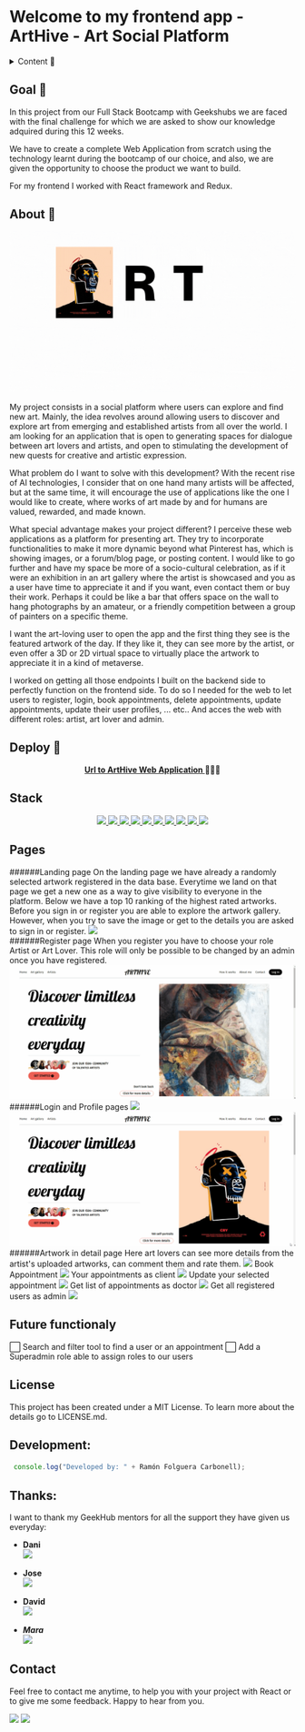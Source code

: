 # Welcome to my frontend app - ArtHive - Art Social Platform  

<details>
  <summary>Content 📝</summary>
  <ol>
    <li><a href="#objetivo-🎯">Goals</a></li>
    <li><a href="#sobre-el-proyecto-🔎">About</a></li>
    <li><a href="#deploy-🚀">Deploy</a></li>
    <li><a href="#stack">Stack</a></li>
    <!-- <li><a href="#instalación-en-local">Installation</a></li> -->
    <li><a href="#vistas">Pages</a></li>
    <li><a href="#futuras-funcionalidades">Future functionalities</a></li>
    <!-- <li><a href="#contribuciones">Contributions</a></li> -->
    <li><a href="#licencia">License</a></li>
    <li><a href="#webgrafia">Webography</a></li>
    <li><a href="#desarrollo">Development</a></li>
    <li><a href="#agradecimientos">Thanks</a></li>
    <li><a href="#contacto">Contact</a></li>
  </ol>
</details>

## Goal 🎯
In this project from our Full Stack Bootcamp with Geekshubs we are faced with the final challenge for which we are asked to show our knowledge adquired during this 12 weeks.

We have to create a complete Web Application from scratch using the technology learnt during the bootcamp of our choice, and also, we are given the opportunity to choose the product we want to build.

For my frontend I worked with React framework and Redux.

## About 🔎
<img src="./src/assets/images/ARTHIVE.gif"> 

My project consists in a social platform where users can explore and find new art. Mainly, the idea revolves around allowing users to discover and explore art from emerging and established artists from all over the world. I am looking for an application that is open to generating spaces for dialogue between art lovers and artists, and open to stimulating the development of new quests for creative and artistic expression.

What problem do I want to solve with this development?
With the recent rise of AI technologies, I consider that on one hand many artists will be affected, but at the same time, it will encourage the use of applications like the one I would like to create, where works of art made by and for humans are valued, rewarded, and made known.

What special advantage makes your project different?
I perceive these web applications as a platform for presenting art. They try to incorporate functionalities to make it more dynamic beyond what Pinterest has, which is showing images, or a forum/blog page, or posting content. I would like to go further and have my space be more of a socio-cultural celebration, as if it were an exhibition in an art gallery where the artist is showcased and you as a user have time to appreciate it and if you want, even contact them or buy their work. Perhaps it could be like a bar that offers space on the wall to hang photographs by an amateur, or a friendly competition between a group of painters on a specific theme.

I want the art-loving user to open the app and the first thing they see is the featured artwork of the day. If they like it, they can see more by the artist, or even offer a 3D or 2D virtual space to virtually place the artwork to appreciate it in a kind of metaverse.

I worked on getting all those endpoints I built on the backend side to perfectly function on the frontend side. To do so I needed for the web to let users to register, login, book appointments, delete appointments, update appointments, update their user profiles, ... etc.. And acces the web with different roles: artist, art lover and admin.
  
## Deploy 🚀
<div align="center">
    <a href="https://ramon23.d3biezth2ueuj6.amplifyapp.com/"><strong>Url to ArtHive Web Application </strong></a>🚀🚀🚀
</div>

## Stack
<div align="center">
<a href="https://www.reactjs.com/">
    <img src= "https://img.shields.io/badge/React-20232A?style=for-the-badge&logo=react&logoColor=61DAFB"/>
</a>
<a href="https://developer.mozilla.org/es/docs/Web/JavaScript">
    <img src= "https://img.shields.io/badge/javascript-EFD81D?style=for-the-badge&logo=javascript&logoColor=black"/>
</a>
<a href="https://railway.com/">
    <img src= "https://img.shields.io/badge/railway-%23000000.svg?style=for-the-badge&logo=railway&logoColor=white"/>
</a>
<a href="https://developer.mozilla.org/es/docs/Web/CSS">
    <img src= "https://img.shields.io/badge/css-1D7CF2?style=for-the-badge&logo=css3&logoColor=white"/>
</a>
<a href="https://www.w3schools.com/html/">
    <img src= "https://img.shields.io/badge/html5-1D0CF2?style=for-the-badge&logo=html5&logoColor=white"/>
</a>
<a href="https://react-bootstrap.github.io/">
    <img src= "https://img.shields.io/badge/react bootstrap-F54D50?style=for-the-badge&logo=bootstrap&logoColor=white"/>
</a>
<a href="https://git-scm.com/">
    <img src= "https://img.shields.io/badge/git-F54D27?style=for-the-badge&logo=git&logoColor=white"/>
</a>
<a href="https://nodejs.org/en">
    <img src= "https://img.shields.io/badge/node.JS-68a063?style=for-the-badge&logo=node.js&logoColor=white"/>
</a>
<a href="https://img.shields.io/badge/express.JS-F54D50?style=for-the-badge&logo=express.js&logoColor=white">
    <img src= "https://img.shields.io/badge/express.JS-808080?style=for-the-badge&logo=express&logoColor=white"/>
</a>
<a href="https://img.shields.io/badge/npm-F54D50?style=for-the-badge&logo=npm.js&logoColor=white">
    <img src= "https://img.shields.io/badge/npm-CC3534?style=for-the-badge&logo=npm&logoColor=white"/>
</a>
</div>

<!-- ## Local installation
To be able to see how it works for yourself on your local computer, please follow next steps:
1. Copy the repository url and clone it on your computer with git bash: 
 ```
$git clone https://github.com/RamonFolguera/rfc-geekshubs-fsd-val-project5-26032023.git
 ```
2. Install all dependencies with: ` $ npm install `
3. ``` $ npm run dev ```
4. ... -->

## Pages
######Landing page
On the landing page we have already a randomly selected artwork registered in the data base. Everytime we land on that page we get a new one as a way to give visibility to everyone in the platform. 
Below we have a top 10 ranking of the highest rated artworks.
Before you sign in or register you are able to explore the artwork gallery. However, when you try to save the image or get to the details you are asked to sign in or register.
<img src="./src/assets/images/Landing_noRoles.gif">  
######Register page
When you register you have to choose your role Artist or Art Lover. This role will only be possible to be changed by an admin once you have registered.
<img src="./src/assets/images/register.gif">
######Login and Profile pages
<img src="./src/assets/images/userprofile.gif">
<img src="./src/assets/images/userprofileartist.gif">
######Artwork in detail page
Here art lovers can see more details from the artist's uploaded artworks, can comment them and rate them.
<img src="./src/assets/images/commentRating.gif">
Book Appointment
<img src="./img/readme/bookappointment.JPG">
Your appointments as client
<img src="./img/readme/listofappointmentsasclient.JPG">
Update your selected appointment
<img src="./img/readme/updateappointment.JPG">
Get list of appointments as doctor
<img src="./img/readme/appointmentsasdoctor.JPG">
Get all registered users as admin
<img src="./img/readme/allregisteredusersasadmin.JPG">

## Future functionaly
⬜ Search and filter tool to find a user or an appointment
⬜ Add a Superadmin role able to assign roles to our users

<!-- ## Contributions
Suggestions and contributions are more than welcomed.  

Puedes hacerlo de dos maneras:

1. Abriendo una issue
2. Crea un fork del repositorio
    - Crea una nueva rama  
        ```
        $ git checkout -b feature/nombreUsuario-mejora
        ```
    - Haz un commit con tus cambios 
        ```
        $ git commit -m 'feat: mejora X cosa'
        ```
    - Haz push a la rama 
        ```
        $ git push origin feature/nombreUsuario-mejora
        ```
    - Abre una solicitud de Pull Request -->

## License
This project has been created under a MIT License. To learn more about the details go to LICENSE.md.

## Development:

``` js
 console.log("Developed by: " + Ramón Folguera Carbonell);
```  

## Thanks:

I want to thank my GeekHub mentors for all the support they have given us everyday:

- **Dani**  
<a href="https://github.com/Dave86dev" target="_blank"><img src="https://img.shields.io/badge/github-24292F?style=for-the-badge&logo=github&logoColor=white" target="_blank"></a> 

- **Jose**  
<a href="https://github.com/JoseMarin" target="_blank"><img src="https://img.shields.io/badge/github-24292F?style=for-the-badge&logo=github&logoColor=white" target="_blank"></a> 

- **David**  
<a href="https://www.github.com/userGithub/" target="_blank"><img src="https://img.shields.io/badge/github-24292F?style=for-the-badge&logo=github&logoColor=red" target="_blank"></a>

- ***Mara***  
<a href="https://github.com/MaraScampini" target="_blank"><img src="https://img.shields.io/badge/github-24292F?style=for-the-badge&logo=github&logoColor=green" target="_blank"></a> 

## Contact

Feel free to contact me anytime, to help you with your project with React or to give me some feedback. Happy to hear from you.

<a href = "mailto:folguera.ramon@gmail.com"><img src="https://img.shields.io/badge/Gmail-C6362C?style=for-the-badge&logo=gmail&logoColor=white" target="_blank"></a>
<a href="https://www.linkedin.com/in/ram%C3%B3n-folguera-0ab32776/" target="_blank"><img src="https://img.shields.io/badge/-LinkedIn-%230077B5?style=for-the-badge&logo=linkedin&logoColor=white" target="_blank"></a> 
</p>
